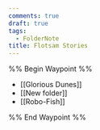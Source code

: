 ```yaml
---
comments: true
draft: true
tags:
  - FolderNote
title: Flotsam Stories
---
```

%% Begin Waypoint %%

- [[Glorious Dunes]]
- [[New folder]]
- [[Robo-Fish]]

%% End Waypoint %%

